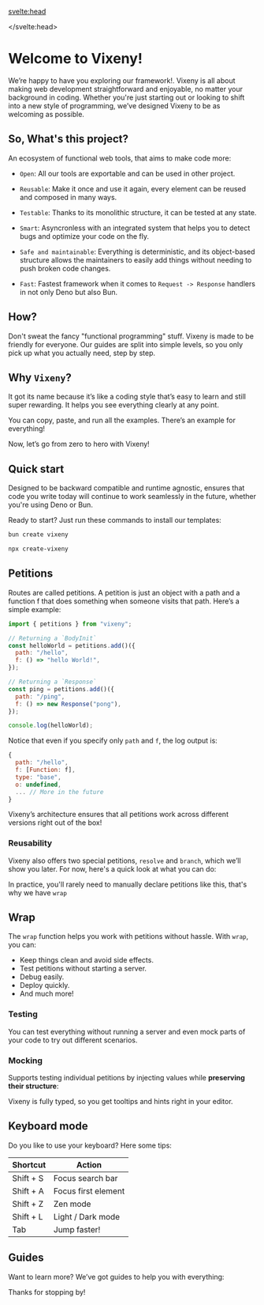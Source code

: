<script>
  import { Tabs as Tab, TabItem } from 'flowbite-svelte';
  import ListOfGuides from '$lib/components/listofGuides.svelte';
    import Tabs from "$lib/components/Tabs.md"
    import Bash from "$lib/components/SmallComponents/Bash.md"
    import example0 from "$lib/examples/intro_core_0.md"
    import example1 from "$lib/examples/intro_core_1.md"
    import example2 from "$lib/examples/intro_core_2.md"
    import example3 from "$lib/examples/intro_core_3.md"
	import example4 from "$lib/examples/intro_core_4.md"
    //import FancyLink from '$lib/components/FancyLink.svelte';

    const install = [
        {title: "Bun", component: Bash, details: {runtime: "bun"}},
        {title: "Deno", component: Bash, details: {runtime: "deno"}}
    ]
    const tab0 = [
        {title: "example", component: example0, details: {runtime: "one"}},
        {title: "query validation", component: example0, details: {runtime: "two"}},
    ]

    const tab1 = [
        {title: "example", component: example1, details: {runtime: "main"}},
        {title: "query validation", component: example1, details: {runtime: "setup"}}
    ]

    const tab2 = [
        {title: "main.ts", component: example2, details: {runtime: "main"}},
        {title: "setup.ts", component: example2, details: {runtime: "setup"}}
    ]

    const tab3 = [
        {title: "wrap", component: example3, details: {runtime: "main"}},
        {title: "unit", component: example3, details: {runtime: "setup"}}
    ]

	const tab4 = [
        {title: "lotery", component: example4, details: {runtime: "main"}},
        {title: "weather forecast", component: example4, details: {runtime: "setup"}}
    ]
</script>

<svelte:head>

<title>Quick Start with Vixeny Framework - Installation and Examples</title>
<meta name="description" content="Learn how to quickly start with the Vixeny framework. Find installation guides and code examples for Bun and Deno runtimes." />
<meta name="keywords" content="Vixeny, web development, framework, installation, Bun, Deno, JavaScript, TypeScript, coding examples, petitions, wrap function, functional programming, reusable code" />
<meta name="author" content="Vixeny Team" />
<meta name="viewport" content="width=device-width, initial-scale=1" />

</svelte:head>

# Welcome to Vixeny!

We’re happy to have you exploring our framework!. Vixeny is all about making web
development straightforward and enjoyable, no matter your background in coding.
Whether you're just starting out or looking to shift into a new style of
programming, we’ve designed Vixeny to be as welcoming as possible.

## So, What's this project?

An ecosystem of functional web tools, that aims to make code more:

- `Open`: All our tools are exportable and can be used in other project.
- `Reusable`: Make it once and use it again, every element can be reused and composed in many ways.
- `Testable`: Thanks to its monolithic structure, it can be tested at any
  state.
- `Smart`: Asyncronless with an integrated system that helps you to detect bugs
  and optimize your code on the fly.

- `Safe and maintainable`: Everything is deterministic, and its object-based
  structure allows the maintainers to easily add things without needing to push
  broken code changes.

- `Fast`: Fastest framework when it comes to `Request -> Response` handlers in not only Deno but
  also Bun.

<object type="image/svg+xml" data="/d2/ecosystem.svg"></object>

## How?

Don't sweat the fancy "functional programming" stuff. Vixeny is made to be friendly for everyone. Our guides are split into simple levels, so you only pick up what you actually need, step by step.

## Why `Vixeny`?

It got its name because it’s like a coding style that’s easy to learn and still super rewarding. It helps you see everything clearly at any point.

You can copy, paste, and run all the examples. There’s an example for everything!

Now, let’s go from zero to hero with Vixeny!

## Quick start

Designed to be backward compatible and runtime agnostic, ensures that
code you write today will continue to work seamlessly in the future, whether
you're using Deno or Bun.

Ready to start? Just run these commands to install our templates:

<Tab defaultClass="tab">
  <TabItem title="bun" open>

```bash
bun create vixeny
```

</TabItem>
  <TabItem title="deno">

```bash
npx create-vixeny
```

</TabItem>
</Tab>

## Petitions

Routes are called petitions. A petition is just an object with a path and a function f that does something when someone visits that path. Here’s a simple example:

```javascript
import { petitions } from "vixeny";

// Returning a `BodyInit`
const helloWorld = petitions.add()({
  path: "/hello",
  f: () => "hello World!",
});

// Returning a `Response`
const ping = petitions.add()({
  path: "/ping",
  f: () => new Response("pong"),
});

console.log(helloWorld);
```

<object type="image/svg+xml" data="/d2/petition_cycle.svg"></object>

Notice that even if you specify only `path` and `f`, the log output is:

```javascript
{
  path: "/hello",
  f: [Function: f],
  type: "base",
  o: undefined,
  ... // More in the future
}
```

Vixeny’s architecture ensures that all petitions work across different versions right out of the box!

### Reusability

Vixeny also offers two special petitions, `resolve` and `branch`, which we’ll show you later. For now, here's a quick look at what you can do:

<Tabs data={tab0}/>

<object type="image/svg+xml" data="/d2/use_of_resolve.svg"></object>

In practice, you'll rarely need to manually declare petitions like this, that's why we have `wrap`


## Wrap

The `wrap` function helps you work with petitions without hassle. With `wrap`, you can:

- Keep things clean and avoid side effects.
- Test petitions without starting a server.
- Debug easily.
- Deploy quickly.
- And much more!


<Tabs data={tab1}/>


### Testing

You can test everything without running a server and even mock parts of your code to try out different scenarios. 

<Tabs data={tab3}/>

### Mocking

Supports testing individual petitions by injecting values while **preserving their structure**:

<Tabs data={tab4}/>

Vixeny is fully typed, so you get tooltips and hints right in your editor.

## Keyboard mode

Do you like to use your keyboard? Here some tips:

| Shortcut | Action             |
|----------|--------------------|
| Shift + S | Focus search bar  |
| Shift + A | Focus first element |
| Shift + Z | Zen mode          |
| Shift + L | Light / Dark mode |
| Tab       | Jump faster!      |


## Guides

Want to learn more? We’ve got guides to help you with everything:

<ListOfGuides />

Thanks for stopping by!
